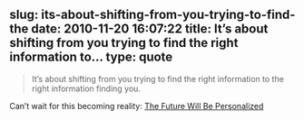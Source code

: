 slug: its-about-shifting-from-you-trying-to-find-the
date: 2010-11-20 16:07:22
title: It’s about shifting from you trying to find the right information to...
type: quote
---

> It’s about shifting from you trying to find the right information to the right information finding you.

Can’t wait for this becoming reality: [The Future Will Be Personalized](http://techcrunch.com/2010/11/16/the-future-will-be-personalized/)
